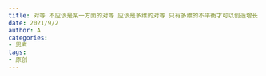 ```yaml
---
title: 对等 不应该是某一方面的对等 应该是多维的对等 只有多维的不平衡才可以创造增长
date: 2021/9/2
author: A
categories:
- 思考
tags:
- 原创
---
```

